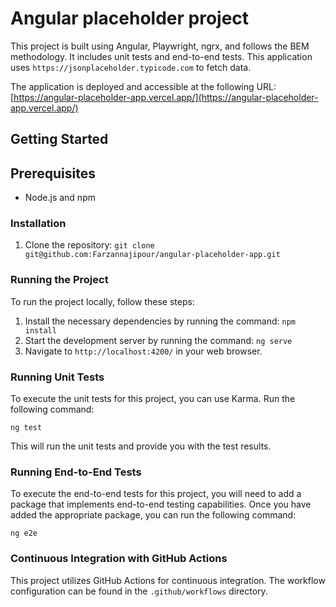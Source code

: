 # Angular placeholder project

This project is built using Angular, Playwright, ngrx, and follows the BEM methodology. It includes unit tests and end-to-end tests. This application uses `https://jsonplaceholder.typicode.com` to fetch data.

The application is deployed and accessible at the following URL:
[https://angular-placeholder-app.vercel.app/](https://angular-placeholder-app.vercel.app/)

## Getting Started

## Prerequisites

- Node.js and npm

### Installation

1. Clone the repository: `git clone git@github.com:Farzannajipour/angular-placeholder-app.git`

### Running the Project

To run the project locally, follow these steps:

1. Install the necessary dependencies by running the command: `npm install`
2. Start the development server by running the command: `ng serve`
3. Navigate to `http://localhost:4200/` in your web browser.

### Running Unit Tests

To execute the unit tests for this project, you can use Karma. Run the following command:

```shell
ng test
```

This will run the unit tests and provide you with the test results.

### Running End-to-End Tests

To execute the end-to-end tests for this project, you will need to add a package that implements end-to-end testing capabilities. Once you have added the appropriate package, you can run the following command:

```shell
ng e2e
```

### Continuous Integration with GitHub Actions

This project utilizes GitHub Actions for continuous integration. The workflow configuration can be found in the `.github/workflows` directory.
